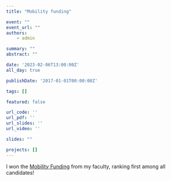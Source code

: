 ```yaml
---
title: "Mobility funding"

event: ""
event_url: ""
authors:
    - admin

summary: ""
abstract: ""

date: '2023-02-06T13:00:00Z'
all_day: true

publishDate: '2017-01-01T00:00:00Z'

tags: []

featured: false

url_code: ''
url_pdf: ''
url_slides: ''
url_video: ''

slides: ""

projects: []
---
```

I won the [Mobility Funding](https://web.uniroma1.it/trasparenza/bando/197105_) from my faculty, ranking first among all candidates!